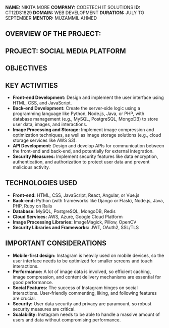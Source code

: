 **NAME:** NIKITA MORE
**COMPANY:** CODETECH IT SOLUTIONS
**ID:** CT12DS1829
**DOMAIN:** WEB DEVELOPMENT
**DURATION:** JULY TO SEPTEMBER
**MENTOR:** MUZAMMIL AHMED


## OVERVIEW OF THE PROJECT:

## PROJECT: SOCIAL MEDIA PLATFORM

## OBJECTIVES
## KEY ACTIVITIES
- **Front-end Development:** Design and implement the user interface using HTML, CSS, and JavaScript.
- **Back-end Development:** Create the server-side logic using a programming language like Python, Node.js, Java, or PHP, with database management (e.g., MySQL, PostgreSQL, MongoDB) to store user data, images, and interactions.
- **Image Processing and Storage:** Implement image compression and optimization techniques, as well as image storage solutions (e.g., cloud storage services like AWS S3).
- **API Development:** Design and develop APIs for communication between the front-end and back-end, and potentially for external integration.
- **Security Measures:** Implement security features like data encryption, authentication, and authorization to protect user data and prevent malicious activity.

## TECHNOLOGIES USED
- **Front-end:** HTML, CSS, JavaScript, React, Angular, or Vue.js
- **Back-end:** Python (with frameworks like Django or Flask), Node.js, Java, PHP, Ruby on Rails
- **Database:** MySQL, PostgreSQL, MongoDB, Redis
- **Cloud Services:** AWS, Azure, Google Cloud Platform
- **Image Processing Libraries:** ImageMagick, Pillow, OpenCV
- **Security Libraries and Frameworks:** JWT, OAuth2, SSL/TLS

## IMPORTANT CONSIDERATIONS
- **Mobile-first design:** Instagram is heavily used on mobile devices, so the user interface needs to be optimized for smaller screens and touch interactions.
- **Performance:** A lot of image data is involved, so efficient caching, image compression, and content delivery mechanisms are essential for good performance.
- **Social Features:** The success of Instagram hinges on social interactions. User-friendly commenting, liking, and following features are crucial.
- **Security:** User data security and privacy are paramount, so robust security measures are critical.
- **Scalability:** Instagram needs to be able to handle a massive amount of users and data without compromising performance.
